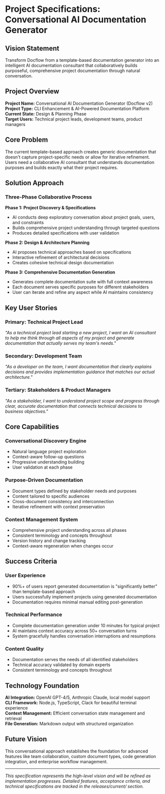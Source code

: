 # Project Specifications: Conversational AI Documentation Generator

## Vision Statement

Transform Docflow from a template-based documentation generator into an intelligent AI documentation consultant that collaboratively builds purposeful, comprehensive project documentation through natural conversation.

## Project Overview

**Project Name:** Conversational AI Documentation Generator (Docflow v2)  
**Project Type:** CLI Enhancement & AI-Powered Documentation Platform  
**Current State:** Design & Planning Phase  
**Target Users:** Technical project leads, development teams, product managers

## Core Problem

The current template-based approach creates generic documentation that doesn't capture project-specific needs or allow for iterative refinement. Users need a collaborative AI consultant that understands documentation purposes and builds exactly what their project requires.

## Solution Approach

### Three-Phase Collaborative Process

**Phase 1: Project Discovery & Specifications**
- AI conducts deep exploratory conversation about project goals, users, and constraints
- Builds comprehensive project understanding through targeted questions
- Produces detailed specifications with user validation

**Phase 2: Design & Architecture Planning**  
- AI proposes technical approaches based on specifications
- Interactive refinement of architectural decisions
- Creates cohesive technical design documentation

**Phase 3: Comprehensive Documentation Generation**
- Generates complete documentation suite with full context awareness
- Each document serves specific purposes for different stakeholders
- User can iterate and refine any aspect while AI maintains consistency

## Key User Stories

### Primary: Technical Project Lead
*"As a technical project lead starting a new project, I want an AI consultant to help me think through all aspects of my project and generate documentation that actually serves my team's needs."*

### Secondary: Development Team
*"As a developer on the team, I want documentation that clearly explains decisions and provides implementation guidance that matches our actual architecture."*

### Tertiary: Stakeholders & Product Managers
*"As a stakeholder, I want to understand project scope and progress through clear, accurate documentation that connects technical decisions to business objectives."*

## Core Capabilities

### Conversational Discovery Engine
- Natural language project exploration
- Context-aware follow-up questions
- Progressive understanding building
- User validation at each phase

### Purpose-Driven Documentation
- Document types defined by stakeholder needs and purposes
- Content tailored to specific audiences
- Cross-document consistency and interconnection
- Iterative refinement with context preservation

### Context Management System
- Comprehensive project understanding across all phases
- Consistent terminology and concepts throughout
- Version history and change tracking
- Context-aware regeneration when changes occur

## Success Criteria

### User Experience
- 90%+ of users report generated documentation is "significantly better" than template-based approach
- Users successfully implement projects using generated documentation
- Documentation requires minimal manual editing post-generation

### Technical Performance
- Complete documentation generation under 10 minutes for typical project
- AI maintains context accuracy across 50+ conversation turns
- System gracefully handles conversation interruptions and resumptions

### Content Quality
- Documentation serves the needs of all identified stakeholders
- Technical accuracy validated by domain experts
- Consistent terminology and concepts throughout

## Technology Foundation

**AI Integration:** OpenAI GPT-4/5, Anthropic Claude, local model support  
**CLI Framework:** Node.js, TypeScript, Clack for beautiful terminal experience  
**Context Management:** Efficient conversation state management and retrieval  
**File Generation:** Markdown output with structured organization

## Future Vision

This conversational approach establishes the foundation for advanced features like team collaboration, custom document types, code generation integration, and enterprise workflow management.

---

*This specification represents the high-level vision and will be refined as implementation progresses. Detailed features, acceptance criteria, and technical specifications are tracked in the releases/current/ section.*